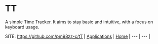# TT

 A simple Time Tracker. It aims to stay basic and
 intuitive, with a focus on keyboard usage.

 SITE: https://github.com/pm98zz-c/tT
 | [Applications](https://portable-linux-apps.github.io/apps.html) | [Home](https://portable-linux-apps.github.io)
 | --- | --- |

